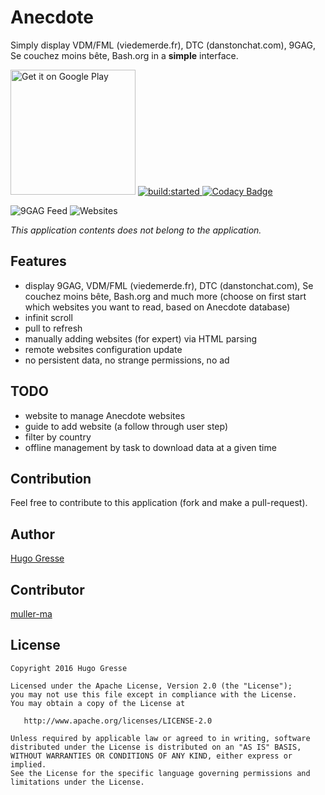 # Anecdote 

Simply display VDM/FML (viedemerde.fr), DTC (danstonchat.com), 9GAG, Se couchez moins bête, Bash.org in a **simple** interface. 

<a href="https://play.google.com/store/apps/details?id=io.gresse.hugo.anecdote&utm_source=global_co&utm_medium=prtnr&utm_content=Mar2515&utm_campaign=PartBadge&pcampaignid=MKT-AC-global-none-all-co-pr-py-PartBadges-Oct1515-1"><img width="200px" alt="Get it on Google Play" src="https://play.google.com/intl/en_us/badges/images/apps/en-play-badge.png" /></a> <a id="status-image-popup" class="open-popup" href="#" title="build status image" name="status-images" data-ember-action="944">
<img src="https://travis-ci.org/HugoGresse/Anecdote.svg" alt="build:started">
</a> [![Codacy Badge](https://api.codacy.com/project/badge/Grade/19dc2d46b91843658d08396476c4f550)](https://www.codacy.com/app/hugo-gresse/Anecdote?utm_source=github.com&amp;utm_medium=referral&amp;utm_content=HugoGresse/Anecdote&amp;utm_campaign=Badge_Grade)

![9GAG Feed](https://raw.githubusercontent.com/HugoGresse/Anecdote/master/design/screenshots/9gag.png)
![Websites](https://raw.githubusercontent.com/HugoGresse/Anecdote/master/design/screenshots/website_selector.png)

_This application contents does not belong to the application._

Features
--------
- display 9GAG, VDM/FML (viedemerde.fr), DTC (danstonchat.com), Se couchez moins bête, Bash.org and much more (choose on first start which websites you want to read, based on Anecdote database)
- infinit scroll
- pull to refresh
- manually adding websites (for expert) via HTML parsing
- remote websites configuration update
- no persistent data, no strange permissions, no ad

TODO
--------
- website to manage Anecdote websites
- guide to add website (a follow through user step)
- filter by country
- offline management by task to download data at a given time


Contribution
------
Feel free to contribute to this application (fork and make a pull-request). 

Author
------
[Hugo Gresse](http://hugo.gresse.io)

Contributor
-----------
[muller-ma](https://github.com/mueller-ma)


License
--------
``` 
Copyright 2016 Hugo Gresse

Licensed under the Apache License, Version 2.0 (the "License");
you may not use this file except in compliance with the License.
You may obtain a copy of the License at

   http://www.apache.org/licenses/LICENSE-2.0

Unless required by applicable law or agreed to in writing, software
distributed under the License is distributed on an "AS IS" BASIS,
WITHOUT WARRANTIES OR CONDITIONS OF ANY KIND, either express or implied.
See the License for the specific language governing permissions and
limitations under the License.
```
